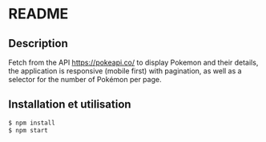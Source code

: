 # README

## Description

Fetch from the API https://pokeapi.co/ to display Pokemon and their details, the application is responsive (mobile first) with pagination, as well as a selector for the number of Pokémon per page.

## Installation et utilisation

```bash
$ npm install
$ npm start
```